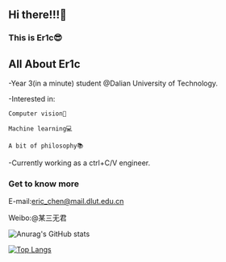 ## Hi there!!!👋
### This is Er1c😎
## All About Er1c
-Year 3(in a minute) student @Dalian University of Technology.

-Interested in: 

    Computer vision👀
  
    Machine learning💻
  
    A bit of philosophy📚
  
  
-Currently working as a ctrl+C/V engineer.
### Get to know more
E-mail:eric_chen@mail.dlut.edu.cn

Weibo:@某三无君

![Anurag's GitHub stats](https://github-readme-stats.vercel.app/api?username=Er1c-Chen&show_icons=true&theme=cobalt)

[![Top Langs](https://github-readme-stats.vercel.app/api/top-langs/?username=Er1c-Chen)](https://github.com/anuraghazra/github-readme-stats)
